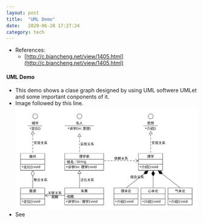 ```yaml
---
layout: post
title:  "UML Demo"
date:   2020-06-28 17:27:24
category: tech
---
```

* References:
  * [http://c.biancheng.net/view/1405.html](http://c.biancheng.net/view/1405.html)

#### UML Demo
* This demo shows a clase graph designed by using UML softwere UMLet and some important conponents of it.
* Image followed by this line. ![uml-cls](/assets/images/uml_cls.svg) 
* See <script src="https://gist.github.com/santiagochou/e6135dfbe008444d54506558fc55a336.js"></script>
